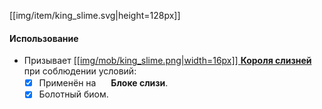 [[img/item/king_slime.svg|height=128px]]

#### Использование
- Призывает [[[img/mob/king_slime.png|width=16px]] **Короля cлизней**](https://github.com/SoSeDiK-Universe/Wiki/wiki/Король-cлизней) при соблюдении условий:
  - [x] Применён на <img src="https://gamepedia.cursecdn.com/minecraft_gamepedia/b/bb/Slime_Block_JE2_BE3.png" width="16"> **Блоке слизи**.
  - [x] Болотный биом.